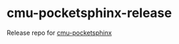 # cmu-pocketsphinx-release
Release repo for [cmu-pocketsphinx](https://github.com/Pankaj-Baranwal/cmu-pocketsphinx)
